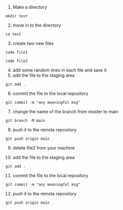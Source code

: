 1. Make a directory
```
mkdir test
```
2. move in to the directory
```
cd test
```
3. create two new files
```
code file1
```
```
code file2
```
4. add some random lines in each file and save it
5. add the file to the staging area
```
git add .
```
6. commit the file to the local repository
```
git commit -m "any meaningful msg"
```
7. change the name of the branch from master to main
```
git branch -M main
```
8. push it to the remote repository
```
git push origin main
```
9. delete file2 from your machine

10.  add the file to the staging area
```
git add .
```
11. commit the file to the local repository
```
git commit -m "any meaningful msg"
```
12. push it to the remote repository
```
git push origin main